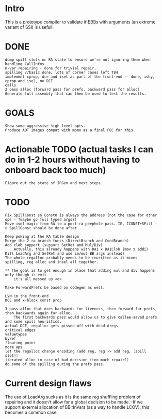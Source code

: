 # Intro

This is a prototype compiler to validate if EBBs with arguments (an extreme variant of SSI) is usefull.


# DONE
	dump spill slots on RA state to ensure we're not ignoring them when handling CallInfos
	n-var repairing - done for trivial repair.
	spilling //basic done, lots of corner cases left TBH
	implement cprop, dce and isel as part of the front-end -- done, ishy, cprop and isel, no DCE
	calls
	2 pass alloc (forward pass for prefs, backward pass for alloc)
	Generate full assembly that can then be used to test the results.

# GOALS
	Show some aggressive high level opts.
	Produce AOT images compat with mono as a final POC for this.

# Actionable TODO (actual tasks I can do in 1-2 hours without having to onboard back too much)
	Figure out the state of IRGen and next steps.


# TODO
	Fix SpillConst so Const0 is always the address (not the case for other ops - ?maybe go full typed args?)
	Move isel magic from RA to a post-ra peephole pass. IE, ICONST+SPill -> SpillConst should be done after

	Keep poking at the RA table design
	Merge the 2 ra branch funcs (DirectBranch and CondBranch)
	Add clob support (support SetRet and Mul/Div)
		Actually, this already happens with DA1 x DA1Clob (mov x addi)
	Kill LoadArg and SetRet and use in/out BB args instead?
	The whole regalloc probably needs to be rewritten as it mixes spilling, reg alloc and insel all together.

	** The goal is to get enough in place that adding mul and div happens only though ir-emit
		it's all messed up <o>

	Make ForwardPrefs be based on codegen as well.

 	LVN in the front-end
	DCE and x-block const prop

	3 pass alloc that does backwards for liveness, then forward for prefs, then backwards again for alloc.
		The first backwards pass would allow us to give callee-saved prefs and some spill heuristics.
	actual DCE, regalloc gets pissed off with dead dregs
	critical edges
	valuetypes
	byref
	floating point
	more ops
	let the regalloc change encoding (add reg, reg -> add reg, [spill slot])
	iterated alloc in case of bad decision (too much repair?)
	do some of the spilling during the prefs pass.

# Current design flaws

The use of LoadArg sucks as it is the same reg shuffling problem of repairing and it doesn't allow for a global decision to be made.
	-If we support external allocation of BB::InVars (as a way to handle LCOV), this becomes a common case
